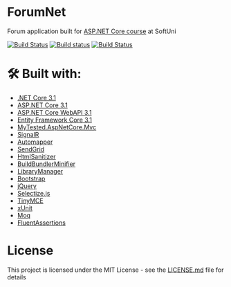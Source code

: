 # ForumNet

<p>Forum application built for <a href="https://softuni.bg/trainings/2796/asp-net-core-february-2020">ASP.NET Core course</a> at SoftUni</p>

[![Build Status](https://dev.azure.com/Tsenkow/ForumNet/_apis/build/status/ForumNet-Azure%20Web%20App%20for%20ASP.NET-CI?branchName=master)](https://dev.azure.com/Tsenkow/ForumNet/_build/latest?definitionId=4&branchName=master) [![Build status](https://ci.appveyor.com/api/projects/status/y8re5a60joksloym?svg=true)](https://ci.appveyor.com/project/kalintsenkov/forumnet) [![Build Status](https://travis-ci.org/kalintsenkov/ForumNet.svg?branch=master)](https://travis-ci.org/kalintsenkov/ForumNet)
# 🛠 Built with:
* [.NET Core 3.1](https://github.com/dotnet/core)
* [ASP.NET Core 3.1](https://github.com/dotnet/aspnetcore)
* [ASP.NET Core WebAPI 3.1](https://github.com/dotnet/aspnetcore)
* [Entity Framework Core 3.1](https://github.com/dotnet/efcore)
* [MyTested.AspNetCore.Mvc](https://github.com/ivaylokenov/MyTested.AspNetCore.Mvc)
* [SignalR](https://github.com/SignalR/SignalR)
* [Automapper](https://github.com/AutoMapper/AutoMapper)
* [SendGrid](https://github.com/sendgrid)
* [HtmlSanitizer](https://github.com/mganss/HtmlSanitizer)
* [BuildBundlerMinifier](https://github.com/madskristensen/BundlerMinifier)
* [LibraryManager](https://github.com/aspnet/LibraryManager)
* [Bootstrap](https://github.com/twbs/bootstrap)
* [jQuery](https://github.com/jquery/jquery)
* [Selectize.js](https://github.com/selectize/selectize.js)
* [TinyMCE](https://github.com/tinymce/)
* [xUnit](https://github.com/xunit/xunit)
* [Moq](https://github.com/moq/moq)
* [FluentAssertions](https://github.com/fluentassertions/fluentassertions)

# License

This project is licensed under the MIT License - see the [LICENSE.md](LICENSE) file for details
